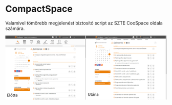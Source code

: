 CompactSpace
============

Valamivel tömörebb megjelenést biztosító script az SZTE CooSpace oldala számára.

![Demo kép](compactspace_demo.png)

